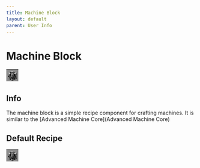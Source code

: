 ```yaml
---
title: Machine Block
layout: default
parent: User Info
---
```


# Machine Block
![](./assets/machines/advanced_machine_core.png)

## Info
The machine block is a simple recipe component for crafting machines.
It is similar to the [Advanced Machine Core](Advanced Machine Core)

## Default Recipe
![](./assets/machines/advanced_machine_core.png)
